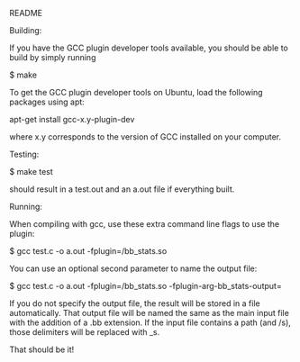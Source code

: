 README

Building:

If you have the GCC plugin developer tools available, you should be
able to build by simply running 

$ make

To get the GCC plugin developer tools on Ubuntu, load the following
packages using apt:

apt-get install gcc-x.y-plugin-dev

where x.y corresponds to the version of GCC installed on your computer.

Testing:

$ make test

should result in a test.out and an a.out file if everything built.

Running:

When compiling with gcc, use these extra command line flags to use the
plugin:

$ gcc test.c -o a.out -fplugin=<path to bb_stats.so>/bb_stats.so 

You can use an optional second parameter to name the output file:

$ gcc test.c -o a.out -fplugin=<path to bb_stats.so>/bb_stats.so -fplugin-arg-bb_stats-output=<output file>

If you do not specify the output file, the result will be stored in a file automatically. That output file will be named the same as the main input file with the addition of a .bb extension. If the input file contains a path (and /s), those delimiters will be replaced with _s.

That should be it!

